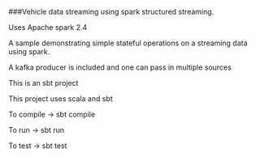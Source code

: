###Vehicle data streaming using spark structured streaming.

Uses Apache spark 2.4

A sample demonstrating simple stateful operations on a streaming data using spark.

A kafka producer is included and one can pass in multiple sources

This is an sbt project

This project uses scala and sbt

To compile -> sbt compile

To run -> sbt run

To test -> sbt test